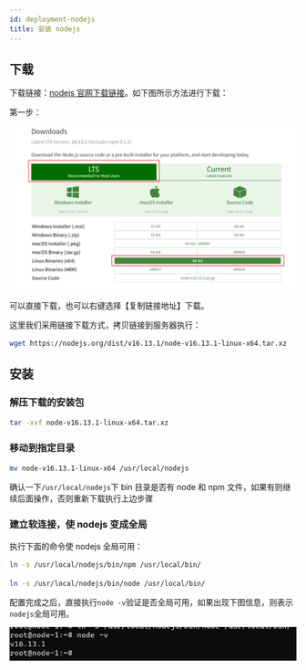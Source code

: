 ```yaml
---
id: deployment-nodejs
title: 安装 nodejs
---
```


## 下载

下载链接：[nodejs 官网下载链接](https://nodejs.org/en/download/)。如下图所示方法进行下载：

第一步：

![nodejs-下载](assets/deployment/nodejs1.png)

可以直接下载，也可以右键选择【复制链接地址】下载。

这里我们采用链接下载方式，拷贝链接到服务器执行：

```bash
wget https://nodejs.org/dist/v16.13.1/node-v16.13.1-linux-x64.tar.xz
```

## 安装

### 解压下载的安装包

```bash
tar -xvf node-v16.13.1-linux-x64.tar.xz
```

### 移动到指定目录

```bash
mv node-v16.13.1-linux-x64 /usr/local/nodejs
```

确认一下`/usr/local/nodejs`下 bin 目录是否有 node 和 npm 文件，如果有则继续后面操作，否则重新下载执行上边步骤

### 建立软连接，使 nodejs 变成全局

执行下面的命令使 nodejs 全局可用：

```bash
ln -s /usr/local/nodejs/bin/npm /usr/local/bin/

ln -s /usr/local/nodejs/bin/node /usr/local/bin/
```

配置完成之后，直接执行`node -v`验证是否全局可用，如果出现下图信息，则表示`nodejs`全局可用。

![nodejs-全局可用](assets/deployment/nodejs-global.png)
